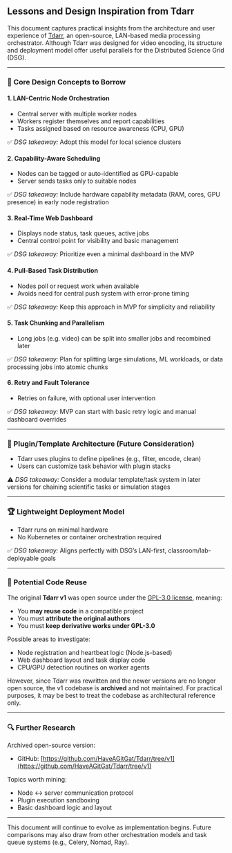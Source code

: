 ## Lessons and Design Inspiration from Tdarr

This document captures practical insights from the architecture and user experience of [Tdarr](https://github.com/HaveAGitGat/Tdarr), an open-source, LAN-based media processing orchestrator. Although Tdarr was designed for video encoding, its structure and deployment model offer useful parallels for the Distributed Science Grid (DSG).

---

### 📂 Core Design Concepts to Borrow

#### 1. **LAN-Centric Node Orchestration**
- Central server with multiple worker nodes
- Workers register themselves and report capabilities
- Tasks assigned based on resource awareness (CPU, GPU)

✅ *DSG takeaway:* Adopt this model for local science clusters

#### 2. **Capability-Aware Scheduling**
- Nodes can be tagged or auto-identified as GPU-capable
- Server sends tasks only to suitable nodes

✅ *DSG takeaway:* Include hardware capability metadata (RAM, cores, GPU presence) in early node registration

#### 3. **Real-Time Web Dashboard**
- Displays node status, task queues, active jobs
- Central control point for visibility and basic management

✅ *DSG takeaway:* Prioritize even a minimal dashboard in the MVP

#### 4. **Pull-Based Task Distribution**
- Nodes poll or request work when available
- Avoids need for central push system with error-prone timing

✅ *DSG takeaway:* Keep this approach in MVP for simplicity and reliability

#### 5. **Task Chunking and Parallelism**
- Long jobs (e.g. video) can be split into smaller jobs and recombined later

✅ *DSG takeaway:* Plan for splitting large simulations, ML workloads, or data processing jobs into atomic chunks

#### 6. **Retry and Fault Tolerance**
- Retries on failure, with optional user intervention

✅ *DSG takeaway:* MVP can start with basic retry logic and manual dashboard overrides

---

### 🧪 Plugin/Template Architecture (Future Consideration)
- Tdarr uses plugins to define pipelines (e.g., filter, encode, clean)
- Users can customize task behavior with plugin stacks

⚠️ *DSG takeaway:* Consider a modular template/task system in later versions for chaining scientific tasks or simulation stages

---

### 🏆 Lightweight Deployment Model
- Tdarr runs on minimal hardware
- No Kubernetes or container orchestration required

✅ *DSG takeaway:* Aligns perfectly with DSG’s LAN-first, classroom/lab-deployable goals

---

### 🧰 Potential Code Reuse

The original **Tdarr v1** was open source under the [GPL-3.0 license](https://github.com/HaveAGitGat/Tdarr/blob/v1/LICENSE), meaning:
- You **may reuse code** in a compatible project
- You must **attribute the original authors**
- You must **keep derivative works under GPL-3.0**

Possible areas to investigate:
- Node registration and heartbeat logic (Node.js-based)
- Web dashboard layout and task display code
- CPU/GPU detection routines on worker agents

However, since Tdarr was rewritten and the newer versions are no longer open source, the v1 codebase is **archived** and not maintained. For practical purposes, it may be best to treat the codebase as architectural reference only.

---

### 🔍 Further Research

Archived open-source version:
- GitHub: [https://github.com/HaveAGitGat/Tdarr/tree/v1](https://github.com/HaveAGitGat/Tdarr/tree/v1)

Topics worth mining:
- Node <-> server communication protocol
- Plugin execution sandboxing
- Basic dashboard logic and layout

---

This document will continue to evolve as implementation begins. Future comparisons may also draw from other orchestration models and task queue systems (e.g., Celery, Nomad, Ray).


